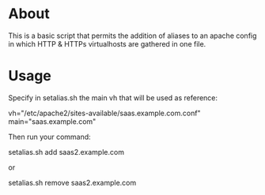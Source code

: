 # About

This is a basic script that permits the addition of aliases to an apache config in which HTTP & HTTPs virtualhosts are gathered in one file.

# Usage

Specify in setalias.sh the main vh that will be used as reference:
  
  vh="/etc/apache2/sites-available/saas.example.com.conf"
  main="saas.example.com"

Then run your command:

  setalias.sh add saas2.example.com

or

  setalias.sh remove saas2.example.com
